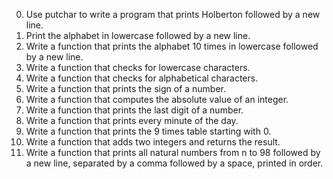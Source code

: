 0. Use putchar to write a program that prints Holberton followed by a new line.
1. Print the alphabet in lowercase followed by a new line.
2. Write a function that prints the alphabet 10 times in lowercase followed by a new line.
3. Write a function that checks for lowercase characters.
4. Write a function that checks for alphabetical characters.
5. Write a function that prints the sign of a number.
6. Write a function that computes the absolute value of an integer.
7. Write a function that prints the last digit of a number.
8. Write a function that prints every minute of the day.
9. Write a function that prints the 9 times table starting with 0.
10. Write a function that adds two integers and returns the result.
11. Write a function that prints all natural numbers from n to 98 followed by a new line, separated by a comma followed by a space, printed in order.

